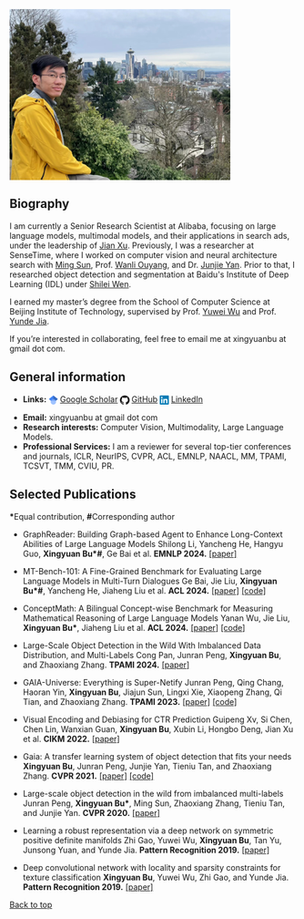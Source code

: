 <p> <img align="center" height="300" src="resource/at_seattle.jpg"> </p>

## Biography

I am currently a Senior Research Scientist at Alibaba, focusing on large language models, multimodal models, and their applications in search ads, under the leadership of [Jian Xu](https://scholar.google.com/citations?user=30VZBsIAAAAJ&hl=en). Previously, I was a researcher at SenseTime, where I worked on computer vision and neural architecture search with [Ming Sun](https://msunming.github.io/), Prof. [Wanli Ouyang](https://wlouyang.github.io/), and Dr. [Junjie Yan](https://scholar.google.com/citations?user=rEYarG0AAAAJ&hl=en). Prior to that, I researched object detection and segmentation at Baidu's Institute of Deep Learning (IDL) under [Shilei Wen](https://scholar.google.com/citations?user=zKtYrHYAAAAJ&hl=zh-CN).

I earned my master’s degree from the School of Computer Science at Beijing Institute of Technology, supervised by Prof. [Yuwei Wu](https://wu-yuwei-bit.github.io/) and Prof. [Yunde Jia](https://scholar.google.com/citations?user=Sl6TV7gAAAAJ&hl=zh-CN).

If you’re interested in collaborating, feel free to email me at xingyuanbu at gmail dot com.

## General information

-  <p><strong>Links:</strong> <img align="center" height="16" src="resource/google-scholar.png"> <a href="https://scholar.google.com/citations?user=cqYaRhUAAAAJ&hl=en">Google Scholar</a> <img align="center" height="16" src="resource/GitHub.png"> <a href="https://github.com/xingyuanbu">GitHub</a>  <img align="center" height="16" src="resource/linkedin.png"> <a href="https://www.linkedin.com/in/xingyuanbu/">LinkedIn</a>  </p>
- <strong>Email:</strong> xingyuanbu at gmail dot com
- <strong>Research interests:</strong> Computer Vision, Multimodality, Large Language Models.
- <strong>Professional Services:</strong> I am a reviewer for several top-tier conferences and journals, ICLR, NeurIPS, CVPR, ACL, EMNLP, NAACL, MM, TPAMI, TCSVT, TMM, CVIU, PR.


## Selected Publications
<strong>*</strong>Equal contribution, <strong>#</strong>Corresponding author

- GraphReader: Building Graph-based Agent to Enhance Long-Context Abilities of Large Language Models
  Shilong Li, Yancheng He, Hangyu Guo, <strong>Xingyuan Bu*#</strong>, Ge Bai et al.
  <strong>EMNLP 2024.</strong>
  [[paper]](https://arxiv.org/abs/2406.14550)
<p></p>

- MT-Bench-101: A Fine-Grained Benchmark for Evaluating Large Language Models in Multi-Turn Dialogues
  Ge Bai, Jie Liu, <strong>Xingyuan Bu*#</strong>, Yancheng He, Jiaheng Liu et al.
  <strong>ACL 2024.</strong>
  [[paper]](https://arxiv.org/abs/2402.14762) [[code]](https://github.com/mtbench101/mt-bench-101)
<p></p>

- ConceptMath: A Bilingual Concept-wise Benchmark for Measuring Mathematical Reasoning of Large Language Models
  Yanan Wu, Jie Liu, <strong>Xingyuan Bu*</strong>, Jiaheng Liu et al.
  <strong>ACL 2024.</strong>
  [[paper]](https://arxiv.org/abs/2402.14660) [[code]](https://github.com/conceptmath/conceptmath)
<p></p>

- Large-Scale Object Detection in the Wild With Imbalanced Data Distribution, and Multi-Labels
  Cong Pan, Junran Peng, <strong>Xingyuan Bu</strong>, and Zhaoxiang Zhang.
  <strong>TPAMI 2024.</strong>
  [[paper]](https://ieeexplore.ieee.org/abstract/document/10579784)
<p></p>

- GAIA-Universe: Everything is Super-Netify
  Junran Peng, Qing Chang, Haoran Yin, <strong>Xingyuan Bu</strong>, Jiajun Sun, Lingxi Xie, Xiaopeng Zhang, Qi Tian, and Zhaoxiang Zhang.
  <strong>TPAMI 2023.</strong>
  [[paper]](https://ieeexplore.ieee.org/document/10125046) [[code]](https://github.com/GAIA-vision/GAIA-det)
<p></p>

- Visual Encoding and Debiasing for CTR Prediction
  Guipeng Xv, Si Chen, Chen Lin, Wanxian Guan, <strong>Xingyuan Bu</strong>, Xubin Li, Hongbo Deng, Jian Xu et al.
  <strong>CIKM 2022.</strong>
  [[paper]](https://arxiv.org/abs/2205.04168)
<p></p>

- Gaia: A transfer learning system of object detection that fits your needs
  <strong>Xingyuan Bu</strong>, Junran Peng, Junjie Yan, Tieniu Tan, and Zhaoxiang Zhang.
  <strong>CVPR 2021.</strong>
  [[paper]](https://arxiv.org/abs/2106.11346) [[code]](https://github.com/GAIA-vision/GAIA-det)
<p></p>

- Large-scale object detection in the wild from imbalanced multi-labels
  Junran Peng, <strong>Xingyuan Bu*</strong>, Ming Sun, Zhaoxiang Zhang, Tieniu Tan, and Junjie Yan.
  <strong>CVPR 2020.</strong>
  [[paper]](https://arxiv.org/abs/2005.08455)
<p></p>

- Learning a robust representation via a deep network on symmetric positive definite manifolds
  Zhi Gao, Yuwei Wu, <strong>Xingyuan Bu</strong>, Tan Yu, Junsong Yuan, and Yunde Jia.
  <strong>Pattern Recognition 2019.</strong>
  [[paper]](https://www.sciencedirect.com/science/article/abs/pii/S0031320319301062)
<p></p>


- Deep convolutional network with locality and sparsity constraints for texture classification
  <strong>Xingyuan Bu</strong>, Yuwei Wu, Zhi Gao, and Yunde Jia.
  <strong>Pattern Recognition 2019.</strong>
  [[paper]](https://www.sciencedirect.com/science/article/abs/pii/S0031320319300676)
<p></p>





[Back to top](#biography)
